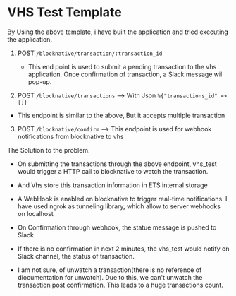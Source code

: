 # VHS Test Template

By Using the above template, i have built the application and tried executing the application.

1. POST `/blocknative/transaction/:transaction_id` 
   - This end point is used to submit a pending transaction to the vhs application. Once confirmation of transaction, a Slack message wil pop-up.
   
2. POST `/blocknative/transactions` --> With Json `%{"transactions_id" => []}` 
  - This endpoint is similar to the above, But it accepts multiple transaction
 
 3. POST `/blocknative/confirm` --> This endpoint is used for webhook notifications from blocknative to vhs


 The Solution to the problem.
 - On submitting the transactions through the above endpoint, vhs_test would trigger a HTTP call to blocknative to watch the transaction.
 - And Vhs store this transaction information in ETS internal storage
 - A WebHook is enabled on blocknative to trigger real-time notifications. I have used ngrok as tunneling library, which allow to server webhooks on localhost
- On Confirmation through webhook, the statue message is pushed to Slack
- If there is no confirmation in next 2 minutes, the vhs_test would notify on Slack channel, the status of transaction.

- I am not sure, of unwatch a transaction(there is no reference of diocumentation for unwatch). Due to this, we can't unwatch the transaction post confirmation. This leads to a huge transactions count. 
